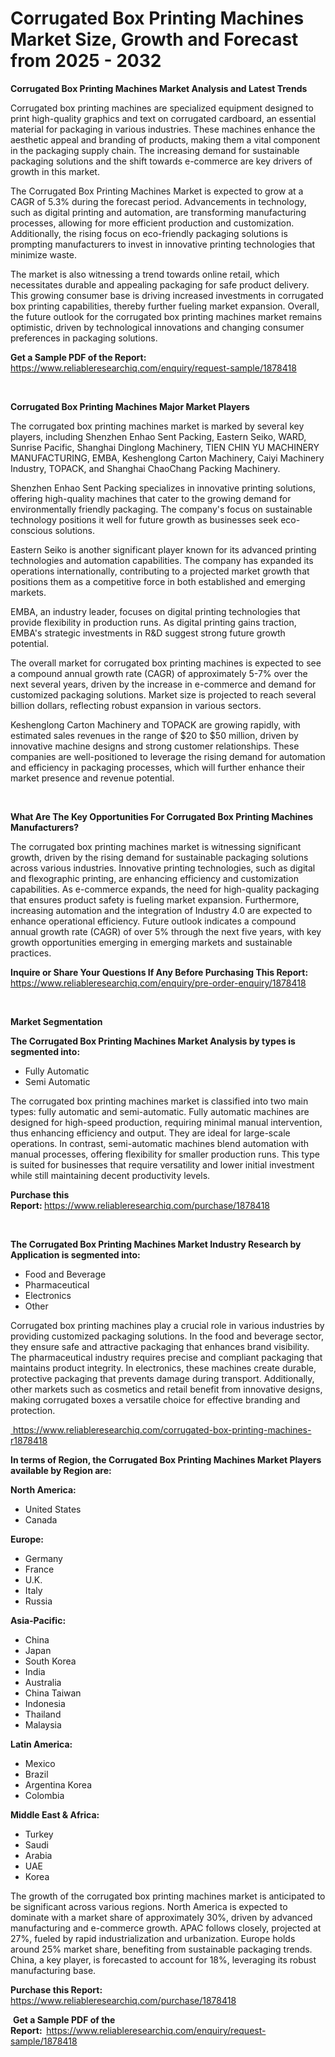 <p><h1>Corrugated Box Printing Machines Market Size, Growth and Forecast from 2025 - 2032</h1></p><p><strong>Corrugated Box Printing Machines Market Analysis and Latest Trends</strong></p>
<p><p>Corrugated box printing machines are specialized equipment designed to print high-quality graphics and text on corrugated cardboard, an essential material for packaging in various industries. These machines enhance the aesthetic appeal and branding of products, making them a vital component in the packaging supply chain. The increasing demand for sustainable packaging solutions and the shift towards e-commerce are key drivers of growth in this market.</p><p>The Corrugated Box Printing Machines Market is expected to grow at a CAGR of 5.3% during the forecast period. Advancements in technology, such as digital printing and automation, are transforming manufacturing processes, allowing for more efficient production and customization. Additionally, the rising focus on eco-friendly packaging solutions is prompting manufacturers to invest in innovative printing technologies that minimize waste. </p><p>The market is also witnessing a trend towards online retail, which necessitates durable and appealing packaging for safe product delivery. This growing consumer base is driving increased investments in corrugated box printing capabilities, thereby further fueling market expansion. Overall, the future outlook for the corrugated box printing machines market remains optimistic, driven by technological innovations and changing consumer preferences in packaging solutions.</p></p>
<p><strong>Get a Sample PDF of the Report:&nbsp;</strong> <a href="https://www.reliableresearchiq.com/enquiry/request-sample/1878418?utm_campaign=3519&utm_medium=2&utm_source=Github&utm_content=ia&utm_term=12042025&utm_id=corrugated-box-printing-machines">https://www.reliableresearchiq.com/enquiry/request-sample/1878418</a></p>
<p>&nbsp;</p>
<p><strong>Corrugated Box Printing Machines Major Market Players</strong></p>
<p><p>The corrugated box printing machines market is marked by several key players, including Shenzhen Enhao Sent Packing, Eastern Seiko, WARD, Sunrise Pacific, Shanghai Dinglong Machinery, TIEN CHIN YU MACHINERY MANUFACTURING, EMBA, Keshenglong Carton Machinery, Caiyi Machinery Industry, TOPACK, and Shanghai ChaoChang Packing Machinery. </p><p>Shenzhen Enhao Sent Packing specializes in innovative printing solutions, offering high-quality machines that cater to the growing demand for environmentally friendly packaging. The company's focus on sustainable technology positions it well for future growth as businesses seek eco-conscious solutions.</p><p>Eastern Seiko is another significant player known for its advanced printing technologies and automation capabilities. The company has expanded its operations internationally, contributing to a projected market growth that positions them as a competitive force in both established and emerging markets.</p><p>EMBA, an industry leader, focuses on digital printing technologies that provide flexibility in production runs. As digital printing gains traction, EMBA's strategic investments in R&D suggest strong future growth potential.</p><p>The overall market for corrugated box printing machines is expected to see a compound annual growth rate (CAGR) of approximately 5-7% over the next several years, driven by the increase in e-commerce and demand for customized packaging solutions. Market size is projected to reach several billion dollars, reflecting robust expansion in various sectors.</p><p>Keshenglong Carton Machinery and TOPACK are growing rapidly, with estimated sales revenues in the range of $20 to $50 million, driven by innovative machine designs and strong customer relationships. These companies are well-positioned to leverage the rising demand for automation and efficiency in packaging processes, which will further enhance their market presence and revenue potential.</p></p>
<p>&nbsp;</p>
<p><strong>What Are The Key Opportunities For Corrugated Box Printing Machines Manufacturers?</strong></p>
<p><p>The corrugated box printing machines market is witnessing significant growth, driven by the rising demand for sustainable packaging solutions across various industries. Innovative printing technologies, such as digital and flexographic printing, are enhancing efficiency and customization capabilities. As e-commerce expands, the need for high-quality packaging that ensures product safety is fueling market expansion. Furthermore, increasing automation and the integration of Industry 4.0 are expected to enhance operational efficiency. Future outlook indicates a compound annual growth rate (CAGR) of over 5% through the next five years, with key growth opportunities emerging in emerging markets and sustainable practices.</p></p>
<p><strong>Inquire or Share Your Questions If Any Before Purchasing This Report:</strong> <a href="https://www.reliableresearchiq.com/enquiry/pre-order-enquiry/1878418?utm_campaign=3519&utm_medium=2&utm_source=Github&utm_content=ia&utm_term=12042025&utm_id=corrugated-box-printing-machines">https://www.reliableresearchiq.com/enquiry/pre-order-enquiry/1878418</a></p>
<p>&nbsp;</p>
<p><strong>Market Segmentation</strong></p>
<p><strong>The Corrugated Box Printing Machines Market Analysis by types is segmented into:</strong></p>
<p><ul><li>Fully Automatic</li><li>Semi Automatic</li></ul></p>
<p><p>The corrugated box printing machines market is classified into two main types: fully automatic and semi-automatic. Fully automatic machines are designed for high-speed production, requiring minimal manual intervention, thus enhancing efficiency and output. They are ideal for large-scale operations. In contrast, semi-automatic machines blend automation with manual processes, offering flexibility for smaller production runs. This type is suited for businesses that require versatility and lower initial investment while still maintaining decent productivity levels.</p></p>
<p><strong>Purchase this Report:&nbsp;</strong><a href="https://www.reliableresearchiq.com/purchase/1878418?utm_campaign=3519&utm_medium=2&utm_source=Github&utm_content=ia&utm_term=12042025&utm_id=corrugated-box-printing-machines">https://www.reliableresearchiq.com/purchase/1878418</a></p>
<p>&nbsp;</p>
<p><strong>The Corrugated Box Printing Machines Market Industry Research by Application is segmented into:</strong></p>
<p><ul><li>Food and Beverage</li><li>Pharmaceutical</li><li>Electronics</li><li>Other</li></ul></p>
<p><p>Corrugated box printing machines play a crucial role in various industries by providing customized packaging solutions. In the food and beverage sector, they ensure safe and attractive packaging that enhances brand visibility. The pharmaceutical industry requires precise and compliant packaging that maintains product integrity. In electronics, these machines create durable, protective packaging that prevents damage during transport. Additionally, other markets such as cosmetics and retail benefit from innovative designs, making corrugated boxes a versatile choice for effective branding and protection.</p></p>
<p><a href="https://www.reliableresearchiq.com/corrugated-box-printing-machines-r1878418?utm_campaign=3519&utm_medium=2&utm_source=Github&utm_content=ia&utm_term=12042025&utm_id=corrugated-box-printing-machines">&nbsp;https://www.reliableresearchiq.com/corrugated-box-printing-machines-r1878418</a></p>
<p><strong>In terms of Region, the Corrugated Box Printing Machines Market Players available by Region are:</strong></p>
<p>
    <p> <strong> North America: </strong>
        <ul>
            <li>United States</li>
            <li>Canada</li>
        </ul>
        </p> 
    <p> <strong> Europe: </strong>
        <ul>
            <li>Germany</li>
            <li>France</li>
            <li>U.K.</li>
            <li>Italy</li>
            <li>Russia</li>
        </ul>
        </p> 
    <p> <strong> Asia-Pacific: </strong>
        <ul>
            <li>China</li>
            <li>Japan</li>
            <li>South Korea</li>
            <li>India</li>
            <li>Australia</li>
            <li>China Taiwan</li>
            <li>Indonesia</li>
            <li>Thailand</li>
            <li>Malaysia</li>
        </ul>
        </p> 
    <p> <strong> Latin America: </strong>
        <ul>
            <li>Mexico</li>
            <li>Brazil</li>
            <li>Argentina Korea</li>
            <li>Colombia</li>
        </ul>
        </p> 
    <p> <strong> Middle East & Africa: </strong>
        <ul>
            <li>Turkey</li>
            <li>Saudi</li>
            <li>Arabia</li>
            <li>UAE</li>
            <li>Korea</li>
        </ul>
    </p>
    </p>
<p><p>The growth of the corrugated box printing machines market is anticipated to be significant across various regions. North America is expected to dominate with a market share of approximately 30%, driven by advanced manufacturing and e-commerce growth. APAC follows closely, projected at 27%, fueled by rapid industrialization and urbanization. Europe holds around 25% market share, benefiting from sustainable packaging trends. China, a key player, is forecasted to account for 18%, leveraging its robust manufacturing base.</p></p>
<p><strong>Purchase this Report: </strong><a href="https://www.reliableresearchiq.com/purchase/1878418?utm_campaign=3519&utm_medium=2&utm_source=Github&utm_content=ia&utm_term=12042025&utm_id=corrugated-box-printing-machines">https://www.reliableresearchiq.com/purchase/1878418</a></p>
<p>&nbsp;<strong>Get a Sample PDF of the Report:&nbsp;&nbsp;</strong><a href="https://www.reliableresearchiq.com/enquiry/request-sample/1878418?utm_campaign=3519&utm_medium=2&utm_source=Github&utm_content=ia&utm_term=12042025&utm_id=corrugated-box-printing-machines">https://www.reliableresearchiq.com/enquiry/request-sample/1878418</a></p>
<p><strong></strong></p>
<p><p></p><p></p><p></p></p>